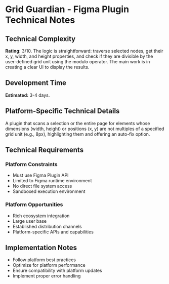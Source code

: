 # Grid Guardian - Figma Plugin Technical Notes

## Technical Complexity
**Rating:** 3/10. The logic is straightforward: traverse selected nodes, get their x, y, width, and height properties, and check if they are divisible by the user-defined grid unit using the modulo operator. The main work is in creating a clear UI to display the results.

## Development Time
**Estimated:** 3-4 days.

## Platform-Specific Technical Details
A plugin that scans a selection or the entire page for elements whose dimensions (width, height) or positions (x, y) are not multiples of a specified grid unit (e.g., 8px), highlighting them and offering an auto-fix option.

## Technical Requirements

### Platform Constraints
- Must use Figma Plugin API
- Limited to Figma runtime environment
- No direct file system access
- Sandboxed execution environment

### Platform Opportunities
- Rich ecosystem integration
- Large user base
- Established distribution channels
- Platform-specific APIs and capabilities

## Implementation Notes
- Follow platform best practices
- Optimize for platform performance
- Ensure compatibility with platform updates
- Implement proper error handling
